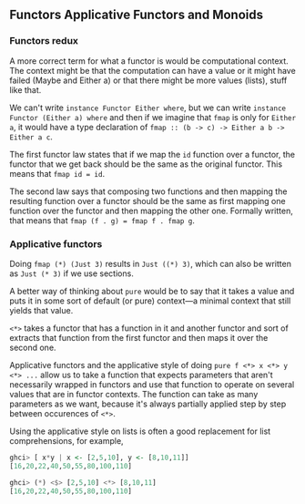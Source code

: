 ## Functors Applicative Functors and Monoids
### Functors redux
A more correct term for what a functor is would be computational context. The context might be that the computation can have a value or it might have failed (Maybe and Either a) or that there might be more values (lists), stuff like that.

We can't write `instance Functor Either where`, but we can write `instance Functor (Either a) where` and then if we imagine that `fmap` is only for `Either a`, it would have a type declaration of `fmap :: (b -> c) -> Either a b -> Either a c`.

The first functor law states that if we map the `id` function over a functor, the functor that we get back should be the same as the original functor. This means that `fmap id = id`.

The second law says that composing two functions and then mapping the resulting function over a functor should be the same as first mapping one function over the functor and then mapping the other one. Formally written, that means that `fmap (f . g) = fmap f . fmap g`.

### Applicative functors
Doing `fmap (*) (Just 3)` results in `Just ((*) 3)`, which can also be written as `Just (* 3)` if we use sections.

A better way of thinking about `pure` would be to say that it takes a value and puts it in some sort of default (or pure) context—a minimal context that still yields that value.

 `<*>` takes a functor that has a function in it and another functor and sort of extracts that function from the first functor and then maps it over the second one.

 Applicative functors and the applicative style of doing `pure f <*> x <*> y <*> ...` allow us to take a function that expects parameters that aren't necessarily wrapped in functors and use that function to operate on several values that are in functor contexts. The function can take as many parameters as we want, because it's always partially applied step by step between occurences of `<*>`.

 Using the applicative style on lists is often a good replacement for list comprehensions, for example,
 ```Haskell
 ghci> [ x*y | x <- [2,5,10], y <- [8,10,11]]     
[16,20,22,40,50,55,80,100,110]

ghci> (*) <$> [2,5,10] <*> [8,10,11]  
[16,20,22,40,50,55,80,100,110]  
 ```